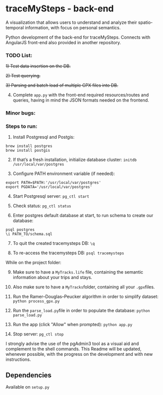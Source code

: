 # traceMySteps - back-end

A visualization that allows users to understand and analyze their spatio-temporal information, with focus on personal semantics.

Python development of the back-end for traceMySteps. Connects with AngularJS front-end also provided in another repository.

### TODO List:

<s>1) Test data insertion on the DB.</s>

<s>2) Test querying.</s>

<s>3) Parsing and batch load of multiple GPX files into DB.</s>

4) Complete `app.py` with the front-end required resources/routes and queries, having in mind the JSON formats needed on the frontend.


### Minor bugs:

### Steps to run:

1) Install Postgresql and Postgis:
```
brew install postgres
brew install postgis
```
2) If that’s a fresh installation, initialize database cluster:
`initdb /usr/local/var/postgres`

3) Configure PATH environment variable (if needed):
```
export PATH=$PATH:'/usr/local/var/postgres'
export PGDATA='/usr/local/var/postgres'
```
4) Start Postgresql server:
`pg_ctl start`

5) Check status:
`pg_ctl status`

6) Enter postgres default database at start, to run schema to create our database:
```
psql postgres
\i PATH_TO/schema.sql
```

7) To quit the created tracemysteps DB:
`\q`
  
8) To re-access the tracemysteps DB:
`psql tracemysteps`

While on the project folder:

9) Make sure to have a `MyTracks.life` file, containing the semantic information about your trips and stays.

10) Also make sure to have a `MyTracks`folder, containing all your `.gpx`files.

11) Run the Ramer–Douglas–Peucker algorithm in order to simplify dataset:
`python process_gpx.py`

12) Run the `parse_load.py`file in order to populate the database:
`python parse_load.py`

13) Run the app (click "Allow" when prompted):
`python app.py`

14) Stop server:
`pg_ctl stop`

I strongly advise the use of the pgAdmin3 tool as a visual aid and complement to the shell commands.
This Readme will be updated, whenever possible, with the progress on the development and with new instructions.


## Dependencies

Available on `setup.py`

